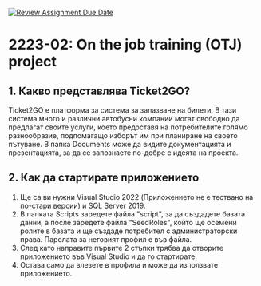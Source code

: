 [![Review Assignment Due Date](https://classroom.github.com/assets/deadline-readme-button-24ddc0f5d75046c5622901739e7c5dd533143b0c8e959d652212380cedb1ea36.svg)](https://classroom.github.com/a/RfC2Y0qv)
# 2223-02: On the job training (OTJ) project

## 1. Какво представлява Ticket2GO?

Ticket2GO е платформа за система за запазване на билети. В тази система много и различни автобусни компании могат свободно да предлагат своите услуги, което предоставя на потребителите голямо разнообразие, подпомагащо изборът им при планиране на своето пътуване. В папка Documents може да видите документацията и презентацията, за да се запознаете по-добре с идеята на проекта.

## 2. Как да стартирате приложението

1. Ще са ви нужни Visual Studio 2022 (Приложението не е тествано на по-стари версии) и SQL Server 2019.
2. В папката Scripts заредете файла "script", за да създадете базата данни, а после заредете файла "SeedRoles", който ще осемени ролите в базата и ще създаде потребител с администраторски права. Паролата за неговият профил е във файла.
3. След като направите първите 2 стъпки трябва да отворите приложението във Visual Studio и да го стартирате.
4. Остава само да влезете в профила и може да използвате приложението.
